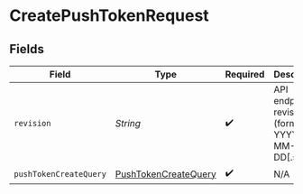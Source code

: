 # CreatePushTokenRequest


## Fields

| Field                                                                   | Type                                                                    | Required                                                                | Description                                                             |
| ----------------------------------------------------------------------- | ----------------------------------------------------------------------- | ----------------------------------------------------------------------- | ----------------------------------------------------------------------- |
| `revision`                                                              | *String*                                                                | :heavy_check_mark:                                                      | API endpoint revision (format: YYYY-MM-DD[.suffix])                     |
| `pushTokenCreateQuery`                                                  | [PushTokenCreateQuery](../../models/components/PushTokenCreateQuery.md) | :heavy_check_mark:                                                      | N/A                                                                     |